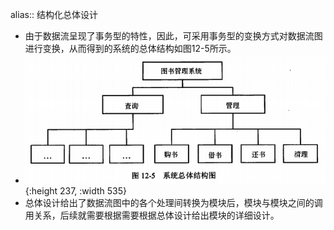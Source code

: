 alias:: 结构化总体设计

- 由于数据流呈现了事务型的特性，因此，可采用事务型的变换方式对数据流图进行变换，从而得到的系统的总体结构如图12-5所示。
- ![image.png](../assets/image_1649627856571_0.png){:height 237, :width 535}
- 总体设计给出了数据流图中的各个处理间转换为模块后，模块与模块之间的调用关系，后续就需要根据需要根据总体设计给出模块的详细设计。